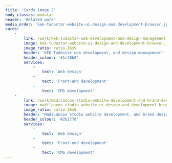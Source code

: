 ```yaml
---
title: 'Cards image 2'
body_classes: modular
header: 'Related work'
media_order: 'kek-tudastar-website-ui-design-and-development-browser.jpg,madilancos-studio-website-ui-design-and-development-browser.jpg'
cards:
    -
        link: /work/kek-tudastar-web-development-and-design-management
        image: kek-tudastar-website-ui-design-and-development-browser.jpg
        image_ratio: ratio-16x9
        header: 'KÉK Tudástár web development, and design management'
        header_colour: '#1c70b8'
        services:
            -
                text: 'Web design'
            -
                text: 'Front-end development'
            -
                text: 'CMS development'
    -
        link: /work/madilancos-studio-website-development-and-brand-design-management
        image: madilancos-studio-website-ui-design-and-development-browser.jpg
        image_ratio: ratio-16x9
        header: 'MádiLáncos Studio website development, and brand design management'
        header_colour: '#2b1778'
        services:
            -
                text: 'Web design'
            -
                text: 'Front-end development'
            -
                text: 'CMS development'
---
```


